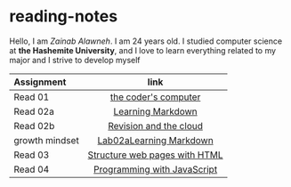 # reading-notes


Hello, I am *Zainab Alawneh*. I am 24 years old. I studied computer science at **the Hashemite University**, and I love to learn everything related to my major and I strive to develop myself





| Assignment    |              link                         | 
| :---          |             :----:                        |
| Read 01       |[the coder's computer](read01.md)          | 
| Read 02a      |[Learning Markdown](read02a.md)            | 
| Read 02b      |[Revision and the cloud ](read02b.md)      | 
|growth mindset |[Lab02aLearning Markdown](growthMindset.md)| 
| Read 03       |[Structure web pages with HTML](read03.md) | 
| Read 04       |[Programming with JavaScript](read04.md)   |